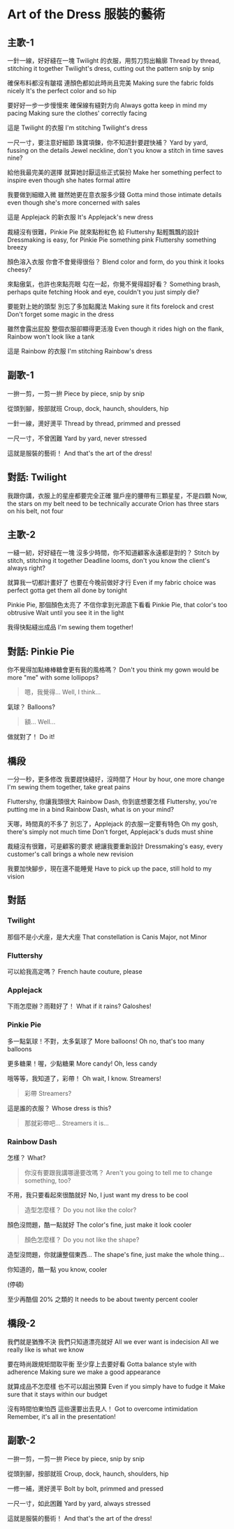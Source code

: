 # Art of the Dress 服裝的藝術

## 主歌-1

一針一線，好好縫在一塊
Twilight 的衣服，用剪刀剪出輪廓
Thread by thread, stitching it together
Twilight's dress, cutting out the pattern snip by snip

確保布料都沒有皺褶
連顏色都如此時尚且完美
Making sure the fabric folds nicely
It's the perfect color and so hip

要好好一步一步慢慢來
確保線有縫對方向
Always gotta keep in mind my pacing
Making sure the clothes' correctly facing

這是 Twilight 的衣服
I'm stitching Twilight's dress

一尺一寸，要注意好細節
珠寶項鍊，你不知道針要趕快補？
Yard by yard, fussing on the details
Jewel neckline, don't you know a stitch in time saves nine?

給他我最完美的選擇
就算她討厭這些正式裝扮
Make her something perfect to inspire
even though she hates formal attire

我要做到細緻入微
雖然她更在意衣服多少錢
Gotta mind those intimate details
even though she's more concerned with sales

這是 Applejack 的新衣服
It's Applejack's new dress

裁縫沒有很難，Pinkie Pie 就來點粉紅色
給 Fluttershy 點輕飄飄的設計
Dressmaking is easy, for Pinkie Pie something pink
Fluttershy something breezy

顏色溶入衣服
你會不會覺得很俗？
Blend color and form,
do you think it looks cheesy?

來點傲氣，也許也來點亮眼
勾在一起，你覺不覺得超好看？
Something brash, perhaps quite fetching
Hook and eye, couldn't you just simply die?

要能對上她的頭型
別忘了多加點魔法
Making sure it fits forelock and crest
Don't forget some magic in the dress

雖然會露出屁股
整個衣服卻顯得更活潑
Even though it rides high on the flank,
Rainbow won't look like a tank

這是 Rainbow 的衣服
I'm stitching Rainbow's dress

## 副歌-1

一拚一剪，一剪一拚
Piece by piece, snip by snip

從頭到腳，按部就班
Croup, dock, haunch, shoulders, hip

一針一線，燙好燙平
Thread by thread, primmed and pressed

一尺一寸，不曾困難
Yard by yard, never stressed

這就是服裝的藝術！
And that's the art of the dress!

## 對話: Twilight

我跟你講，衣服上的星座都要完全正確
獵戶座的腰帶有三顆星星，不是四顆
Now, the stars on my belt need to be technically accurate
Orion has three stars on his belt, not four

## 主歌-2

一縫一紉，好好縫在一塊
沒多少時間，你不知道顧客永遠都是對的？
Stitch by stitch, stitching it together
Deadline looms, don't you know the client's always right?

就算我一切都計畫好了
也要在今晚前做好才行
Even if my fabric choice was perfect
gotta get them all done by tonight

Pinkie Pie, 那個顏色太亮了
不信你拿到光源底下看看
Pinkie Pie, that color's too obtrusive
Wait until you see it in the light

我得快點縫出成品
I'm sewing them together!

## 對話: Pinkie Pie

你不覺得加點棒棒糖會更有我的風格嗎？
Don't you think my gown
would be more "me" with some lollipops?

> 嗯，我覺得...
> Well, I think...

氣球？
Balloons?

> 額...
> Well...

做就對了！
Do it!

## 橋段

一分一秒，更多修改
我要趕快縫好，沒時間了
Hour by hour, one more change
I'm sewing them together, take great pains

Fluttershy, 你讓我頭很大
Rainbow Dash, 你到底想要怎樣
Fluttershy, you're putting me in a bind
Rainbow Dash, what is on your mind?

天哪，時間真的不多了
別忘了，Applejack 的衣服一定要有特色
Oh my gosh, there's simply not much time
Don't forget, Applejack's duds must shine

裁縫沒有很難，可是顧客的要求
總讓我要重新設計
Dressmaking's easy, every customer's call
brings a whole new revision

我要加快腳步，現在還不能睡覺
Have to pick up the pace, still hold to my vision

## 對話

### Twilight

那個不是小犬座，是大犬座
That constellation is Canis Major, not Minor

### Fluttershy

可以給我高定嗎？
French haute couture, please

### Applejack

下雨怎麼辦？雨鞋好了！
What if it rains? Galoshes!

### Pinkie Pie

多一點氣球！不對，太多氣球了
More balloons! Oh no, that's too many balloons

更多糖果！喔，少點糖果
More candy! Oh, less candy

哦等等，我知道了，彩帶！
Oh wait, I know. Streamers!

> 彩帶
> Streamers?

這是誰的衣服？
Whose dress is this?

> 那就彩帶吧...
> Streamers it is...

### Rainbow Dash

怎樣？
What?

> 你沒有要跟我講哪邊要改嗎？
> Aren't you going to tell me to change something, too?

不用，我只要看起來很酷就好
No, I just want my dress to be cool

> 造型怎麼樣？
> Do you not like the color?

顏色沒問題，酷一點就好
The color's fine, just make it look cooler

> 顏色怎麼樣？
> Do you not like the shape?

造型沒問題，你就讓整個東西...
The shape's fine, just make the whole thing...

你知道的，酷一點
you know, cooler

(停頓)

至少再酷個 20% 之類的
It needs to be about twenty percent cooler

## 橋段-2

我們就是猶豫不決
我們只知道漂亮就好
All we ever want is indecision
All we really like is what we know

要在時尚跟規矩間取平衡
至少穿上去要好看
Gotta balance style with adherence
Making sure we make a good appearance

就算成品不怎麼樣
也不可以超出預算
Even if you simply have to fudge it
Make sure that it stays within our budget

沒有時間怕東怕西
這些還要出去見人！
Got to overcome intimidation
Remember, it's all in the presentation!

## 副歌-2

一拚一剪，一剪一拚
Piece by piece, snip by snip

從頭到腳，按部就班
Croup, dock, haunch, shoulders, hip

一修一補，燙好燙平
Bolt by bolt, primmed and pressed

一尺一寸，如此困難
Yard by yard, always stressed

這就是服裝的藝術！
And that's the art of the dress!
